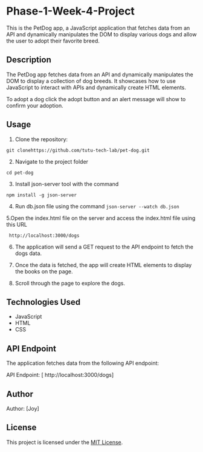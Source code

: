 # Phase-1-Week-4-Project

This is the PetDog app, a JavaScript application that fetches data from an API and dynamically manipulates the DOM to display various dogs and allow the user to adopt their favorite breed.


## Description

The PetDog app fetches data from an API and dynamically manipulates the DOM to display a collection of dog breeds. It showcases how to use JavaScript to interact with APIs and dynamically create HTML elements.

To adopt a dog click the adopt button and an alert message will show to confirm your adoption.

## Usage

1. Clone the repository:

`git clonehttps://github.com/tutu-tech-lab/pet-dog.git`

2. Navigate to the project folder

`cd pet-dog`

3. Install json-server tool with the command

`npm install -g json-server`


 4. Run db.json file using the command
 `json-server --watch db.json`

 5.Open the index.html file on the server and access the index.html file using this URL

 ` http://localhost:3000/dogs`


6. The application will send a GET request to the API endpoint to fetch the dogs data.

7. Once the data is fetched, the app will create HTML elements to display the books on the page.

8. Scroll through the page to explore the dogs.

## Technologies Used

- JavaScript
- HTML
- CSS

## API Endpoint

The application fetches data from the following API endpoint:

API Endpoint: [ http://localhost:3000/dogs]

## Author

Author: [Joy]

## License

This project is licensed under the [MIT License](LICENSE).
